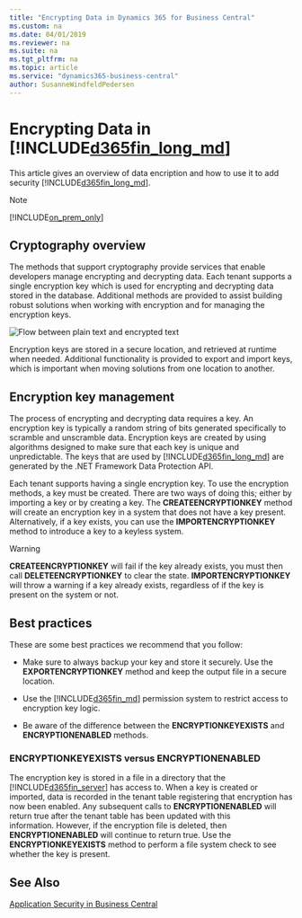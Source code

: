 ```yaml
---
title: "Encrypting Data in Dynamics 365 for Business Central"
ms.custom: na
ms.date: 04/01/2019
ms.reviewer: na
ms.suite: na
ms.tgt_pltfrm: na
ms.topic: article
ms.service: "dynamics365-business-central"
author: SusanneWindfeldPedersen
---
```


# Encrypting Data in [!INCLUDE[d365fin_long_md](includes/d365fin_long_md.md)]
This article gives an overview of data encription and how to use it to add security [!INCLUDE[d365fin_long_md](includes/d365fin_long_md.md)].

> [!Note]
> [!INCLUDE[on_prem_only](includes/on_prem_only.md)]

## Cryptography overview
The methods that support cryptography provide services that enable developers manage encrypting and decrypting data. Each tenant supports a single encryption key which is used for encrypting and decrypting data stored in the database. Additional methods are provided to assist building robust solutions when working with encryption and for managing the encryption keys.  

 ![Flow between plain text and encrypted text](media/Encryption.jpg "Encryption in Dynamics 365 Business Central")  

Encryption keys are stored in a secure location, and retrieved at runtime when needed. Additional functionality is provided to export and import keys, which is important when moving solutions from one location to another.

## Encryption key management
 The process of encrypting and decrypting data requires a key. An encryption key is typically a random string of bits generated specifically to scramble and unscramble data. Encryption keys are created by using algorithms designed to make sure that each key is unique and unpredictable. The keys that are used by [!INCLUDE[d365fin_long_md](includes/d365fin_long_md.md)] are generated by the .NET Framework Data Protection API.  

Each tenant supports having a single encryption key. To use the encryption methods, a key must be created. There are two ways of doing this; either by importing a key or by creating a key. The **CREATEENCRYPTIONKEY** method will create an encryption key in a system that does not have a key present. Alternatively, if a key exists, you can use the **IMPORTENCRYPTIONKEY** method to introduce a key to a keyless system.  

 > [!WARNING]  
 >  **CREATEENCRYPTIONKEY** will fail if the key already exists, you must then call **DELETEENCRYPTIONKEY** to clear the state. **IMPORTENCRYPTIONKEY** will throw a warning if a key already exists, regardless of if the key is present on the system or not.  

## Best practices  
  These are some best practices we recommend that you follow:  

 -   Make sure to always backup your key and store it securely. Use the **EXPORTENCRYPTIONKEY** method and keep the output file in a secure location.  

 -   Use the [!INCLUDE[d365fin_md](includes/d365fin_md.md)] permission system to restrict access to encryption key logic.  

 -   Be aware of the difference between the **ENCRYPTIONKEYEXISTS** and **ENCRYPTIONENABLED** methods.

### ENCRYPTIONKEYEXISTS versus ENCRYPTIONENABLED  
  The encryption key is stored in a file in a directory that the [!INCLUDE[d365fin_server](includes/d365fin_server_md.md)] has access to. When a key is created or imported, data is recorded in the tenant table registering that encryption has now been enabled. Any subsequent calls to **ENCRYPTIONENABLED** will return true after the tenant table has been updated with this information. However, if the encryption file is deleted, then **ENCRYPTIONENABLED** will continue to return true. Use the **ENCRYPTIONKEYEXISTS** method to perform a file system check to see whether the key is present.  

## See Also  

[Application Security in Business Central](../security/security-application.md)
